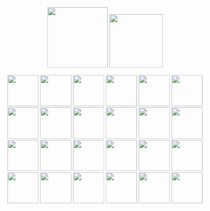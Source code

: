 <p align="center">
  <img height="136" src="https://github.com/amabilee/amabilee/blob/main/content.svg" />
  <a href="https://github.com/amabilee">
    <img height="120" src="https://github-readme-stats.vercel.app/api/top-langs/?username=amabilee&hide_progress=true&langs_count=6&theme=holi" />
  </a>
</p>

<div align="center">
  <img width="70" src="http://surl.li/dawiev"/>
  <img width="70" src="https://images-wixmp-ed30a86b8c4ca887773594c2.wixmp.com/f/b073ef0e-79d5-4285-b825-66041ce032bd/ddmjgiu-ffabd3ea-764d-4374-99d5-a9221370c3ee.png?token=eyJ0eXAiOiJKV1QiLCJhbGciOiJIUzI1NiJ9.eyJzdWIiOiJ1cm46YXBwOjdlMGQxODg5ODIyNjQzNzNhNWYwZDQxNWVhMGQyNmUwIiwiaXNzIjoidXJuOmFwcDo3ZTBkMTg4OTgyMjY0MzczYTVmMGQ0MTVlYTBkMjZlMCIsIm9iaiI6W1t7InBhdGgiOiJcL2ZcL2IwNzNlZjBlLTc5ZDUtNDI4NS1iODI1LTY2MDQxY2UwMzJiZFwvZGRtamdpdS1mZmFiZDNlYS03NjRkLTQzNzQtOTlkNS1hOTIyMTM3MGMzZWUucG5nIn1dXSwiYXVkIjpbInVybjpzZXJ2aWNlOmZpbGUuZG93bmxvYWQiXX0.9epTIuFLfDSa0jMemTklSgMt9ZXnRPLpYLq9s2sFxUI"/>
  <img width="70" src="http://surl.li/vgjtcc"/>
  <img width="70" src="http://surl.li/dgrdob"/>
  <img width="70" src="http://surl.li/kcpvkq"/>
  <img width="70" src="https://images-wixmp-ed30a86b8c4ca887773594c2.wixmp.com/f/fd695a56-b840-4407-bf9c-ea0939b5cb16/dbs8ezg-17e37aee-ac3a-45d3-ac43-5e669acc7ad7.gif?token=eyJ0eXAiOiJKV1QiLCJhbGciOiJIUzI1NiJ9.eyJzdWIiOiJ1cm46YXBwOjdlMGQxODg5ODIyNjQzNzNhNWYwZDQxNWVhMGQyNmUwIiwiaXNzIjoidXJuOmFwcDo3ZTBkMTg4OTgyMjY0MzczYTVmMGQ0MTVlYTBkMjZlMCIsIm9iaiI6W1t7InBhdGgiOiJcL2ZcL2ZkNjk1YTU2LWI4NDAtNDQwNy1iZjljLWVhMDkzOWI1Y2IxNlwvZGJzOGV6Zy0xN2UzN2FlZS1hYzNhLTQ1ZDMtYWM0My01ZTY2OWFjYzdhZDcuZ2lmIn1dXSwiYXVkIjpbInVybjpzZXJ2aWNlOmZpbGUuZG93bmxvYWQiXX0.fqJ_PZU2oCUi0waQcgsZDqYmRH_IbJ3nBFoNfPVW8Do"/>
  <img width="70" src="http://surl.li/wqctsb"/>
  <img width="70" src="http://surl.li/mxiwmc"/>
  <img width="70" src="http://surl.li/nwuvgm"/>
  <img width="70" src="http://surl.li/diibdq"/>
  <img width="70" src="http://surl.li/jvupyo"/>
  <img width="70" src="http://surl.li/qvpowz"/>
  <img width="70" src="http://surl.li/zudbmo"/>
  <img width="70" src="http://surl.li/eqiiwr"/>
  <img width="70" src="http://surl.li/larmyc"/>
  <img width="70" src="http://surl.li/gwvxbb"/>
  <img width="70" src="http://surl.li/weiugx"/>
  <img width="70" src="https://images-wixmp-ed30a86b8c4ca887773594c2.wixmp.com/f/9546b1ff-2100-435c-8bfb-4b8f96231d21/d5f0coj-78e5a638-541c-4f37-b9f9-5b9ba2cd4f72.png?token=eyJ0eXAiOiJKV1QiLCJhbGciOiJIUzI1NiJ9.eyJzdWIiOiJ1cm46YXBwOjdlMGQxODg5ODIyNjQzNzNhNWYwZDQxNWVhMGQyNmUwIiwiaXNzIjoidXJuOmFwcDo3ZTBkMTg4OTgyMjY0MzczYTVmMGQ0MTVlYTBkMjZlMCIsIm9iaiI6W1t7InBhdGgiOiJcL2ZcLzk1NDZiMWZmLTIxMDAtNDM1Yy04YmZiLTRiOGY5NjIzMWQyMVwvZDVmMGNvai03OGU1YTYzOC01NDFjLTRmMzctYjlmOS01YjliYTJjZDRmNzIucG5nIn1dXSwiYXVkIjpbInVybjpzZXJ2aWNlOmZpbGUuZG93bmxvYWQiXX0.ZkK5LH0KrZm-UDyCgVnQiG5V-zKGuj11ivMTYOx3h_U"/>
  <img width="70" src="http://surl.li/lmwzkx"/>
  <img width="70" src="http://surl.li/ysbbjt"/>
  <img width="70" src="http://surl.li/kmhswc"/>
  <img width="70" src="http://surl.li/tlwxja"/>
  <img width="70" src="http://surl.li/upuwgp"/>
  <img width="70" src="http://surl.li/mqtnmc"/>
</div>
